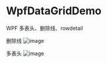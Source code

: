 # WpfDataGridDemo
WPF 多表头、删除线、rowdetail

删除线
![image](https://github.com/leeyahui/WpfDataGridDemo/tree/master/image/deleteLine.png)

多表头
![image](https://github.com/leeyahui/WpfDataGridDemo/tree/master/image/MutiRowHeader.png)
